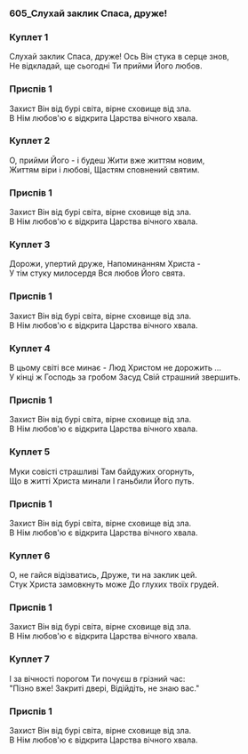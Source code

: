 ### 605_Слухай заклик Спаса, друже!
### Куплет 1
Слухай заклик Спаса, друже! Ось Він стука в серце знов, <br/>Не відкладай, ще сьогодні Ти прийми Його любов.
### Приспів 1
Захист Він від бурі світа, вірне сховище від зла. <br/>В Нім любов'ю є відкрита Царства вічного хвала.
### Куплет 2
О, прийми Його - і будеш Жити вже життям новим, <br/>Життям віри і любові, Щастям сповнений святим.
### Приспів 1
Захист Він від бурі світа, вірне сховище від зла. <br/>В Нім любов'ю є відкрита Царства вічного хвала.
### Куплет 3
Дорожи, упертий друже, Напоминанням Христа - <br/>У тім стуку милосердя Вся любов Його свята.
### Приспів 1
Захист Він від бурі світа, вірне сховище від зла. <br/>В Нім любов'ю є відкрита Царства вічного хвала.
### Куплет 4
В цьому світі все минає - Люд Христом не дорожить ... <br/>У кінці ж Господь за гробом Засуд Свій страшний звершить.
### Приспів 1
Захист Він від бурі світа, вірне сховище від зла. <br/>В Нім любов'ю є відкрита Царства вічного хвала.
### Куплет 5
Муки совісті страшливі Там байдужих огорнуть, <br/>Що в житті Христа минали І ганьбили Його путь.
### Приспів 1
Захист Він від бурі світа, вірне сховище від зла. <br/>В Нім любов'ю є відкрита Царства вічного хвала.
### Куплет 6
О, не гайся відізватись, Друже, ти на заклик цей. <br/>Стук Христа замовкнуть може До глухих твоїх грудей.
### Приспів 1
Захист Він від бурі світа, вірне сховище від зла. <br/>В Нім любов'ю є відкрита Царства вічного хвала.
### Куплет 7
І за вічності порогом Ти почуєш в грізний час: <br/>"Пізно вже! Закриті двері, Відійдіть, не знаю вас."
### Приспів 1
Захист Він від бурі світа, вірне сховище від зла. <br/>В Нім любов'ю є відкрита Царства вічного хвала.
